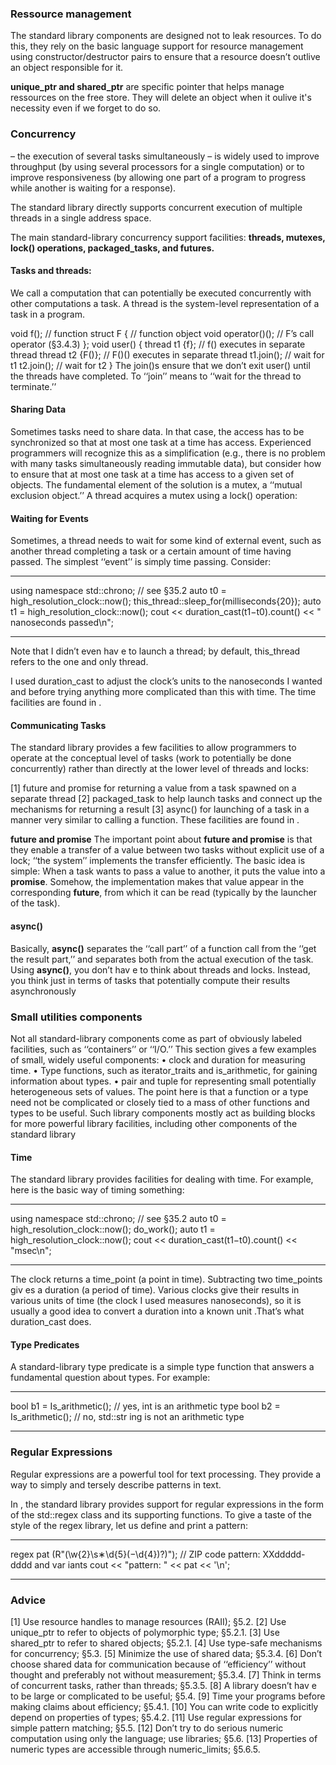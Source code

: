 ### Ressource management
The standard library components are designed not to leak resources. To do this, they rely on the
basic language support for resource management using constructor/destructor pairs to ensure that a
resource doesn’t outlive an object responsible for it.

**unique_ptr and shared_ptr** are specific pointer that helps manage ressources on the free store. They will delete an object when it oulive it's necessity even if we forget to do so.

### Concurrency
– the execution of several tasks simultaneously – is widely used to improve throughput (by using several processors for a single computation) or to improve responsiveness (by allowing one part of a program to progress while another is waiting for a response).

The standard library directly supports concurrent execution of multiple threads in a single
address space.

The main standard-library
concurrency support facilities: **threads, mutexes, lock() operations, packaged_tasks, and futures.**

#### Tasks and threads:
We call a computation that can potentially be executed concurrently with other computations a task.
A thread is the system-level representation of a task in a program. 

void f(); // function
struct F { // function object
void operator()(); // F’s call operator (§3.4.3)
};
void user()
{
thread t1 {f}; // f() executes in separate thread
thread t2 {F()}; // F()() executes in separate thread
t1.join(); // wait for t1
t2.join(); // wait for t2
}
The join()s ensure that we don’t exit user() until the threads have completed. To ‘‘join’’ means to
‘‘wait for the thread to terminate.’’

#### Sharing Data

Sometimes tasks need to share data. In that case, the access has to be synchronized so that at most
one task at a time has access. Experienced programmers will recognize this as a simplification
(e.g., there is no problem with many tasks simultaneously reading immutable data), but consider
how to ensure that at most one task at a time has access to a given set of objects.
The fundamental element of the solution is a mutex, a ‘‘mutual exclusion object.’’ A thread
acquires a mutex using a lock() operation:


#### Waiting for Events

Sometimes, a thread needs to wait for some kind of external event, such as another thread completing a task or a certain amount of time having passed. The simplest ‘‘event’’ is simply time passing.
Consider:

***
using namespace std::chrono; // see §35.2
auto t0 = high_resolution_clock::now();
this_thread::sleep_for(milliseconds{20});
auto t1 = high_resolution_clock::now();
cout << duration_cast<nanoseconds>(t1−t0).count() << " nanoseconds passed\n";
***

Note that I didn’t even hav e to launch a thread; by default, this_thread refers to the one and only
thread.

I used duration_cast to adjust the clock’s units to the nanoseconds I wanted and before trying anything more complicated than this with time. The time facilities are found in <chrono>.

#### Communicating Tasks
The standard library provides a few facilities to allow programmers to operate at the conceptual
level of tasks (work to potentially be done concurrently) rather than directly at the lower level of
threads and locks:

[1] future and promise for returning a value from a task spawned on a separate thread
[2] packaged_task to help launch tasks and connect up the mechanisms for returning a result
[3] async() for launching of a task in a manner very similar to calling a function.
These facilities are found in <future>.

**future and promise**
The important point about **future and promise** is that they enable a transfer of a value between two
tasks without explicit use of a lock; ‘‘the system’’ implements the transfer efficiently. The basic
idea is simple: When a task wants to pass a value to another, it puts the value into a **promise**. Somehow, the implementation makes that value appear in the corresponding **future**, from which it can be
read (typically by the launcher of the task).

#### async()

Basically, **async()** separates the ‘‘call part’’ of a function call from the ‘‘get the result part,’’ and separates both from the actual execution of the task. Using **async()**, you don’t hav e to think about
threads and locks. Instead, you think just in terms of tasks that potentially compute their results
asynchronously

### Small utilities components

Not all standard-library components come as part of obviously labeled facilities, such as ‘‘containers’’ or ‘‘I/O.’’ This section gives a few examples of small, widely useful components:
• clock and duration for measuring time.
• Type functions, such as iterator_traits and is_arithmetic, for gaining information about types.
• pair and tuple for representing small potentially heterogeneous sets of values.
The point here is that a function or a type need not be complicated or closely tied to a mass of other
functions and types to be useful. Such library components mostly act as building blocks for more
powerful library facilities, including other components of the standard library

#### Time
The standard library provides facilities for dealing with time. For example, here is the basic way of
timing something:
***
using namespace std::chrono; // see §35.2
auto t0 = high_resolution_clock::now();
do_work();
auto t1 = high_resolution_clock::now();
cout << duration_cast<milliseconds>(t1−t0).count() << "msec\n";
***

The clock returns a time_point (a point in time). Subtracting two time_points giv es a duration (a
period of time). Various clocks give their results in various units of time (the clock I used measures nanoseconds), so it is usually a good idea to convert a duration into a known unit .That’s what duration_cast does.

#### Type Predicates
A standard-library type predicate is a simple type function that answers a fundamental question
about types. For example:

***
bool b1 = Is_arithmetic<int>(); // yes, int is an arithmetic type
bool b2 = Is_arithmetic<string>(); // no, std::str ing is not an arithmetic type
***

### Regular Expressions

Regular expressions are a powerful tool for text processing. They provide a way to simply and tersely describe patterns in text.

In <regex>, the standard library provides
support for regular expressions in the form of the std::regex class and its supporting functions. To
give a taste of the style of the regex library, let us define and print a pattern:

***
regex pat (R"(\w{2}\s∗\d{5}(−\d{4})?)"); // ZIP code pattern: XXddddd-dddd and var iants
cout << "pattern: " << pat << '\n';
***

### Advice

[1] Use resource handles to manage resources (RAII); §5.2.
[2] Use unique_ptr to refer to objects of polymorphic type; §5.2.1.
[3] Use shared_ptr to refer to shared objects; §5.2.1.
[4] Use type-safe mechanisms for concurrency; §5.3.
[5] Minimize the use of shared data; §5.3.4.
[6] Don’t choose shared data for communication because of ‘‘efficiency’’ without thought and
preferably not without measurement; §5.3.4.
[7] Think in terms of concurrent tasks, rather than threads; §5.3.5.
[8] A library doesn’t hav e to be large or complicated to be useful; §5.4.
[9] Time your programs before making claims about efficiency; §5.4.1.
[10] You can write code to explicitly depend on properties of types; §5.4.2.
[11] Use regular expressions for simple pattern matching; §5.5.
[12] Don’t try to do serious numeric computation using only the language; use libraries; §5.6.
[13] Properties of numeric types are accessible through numeric_limits; §5.6.5.